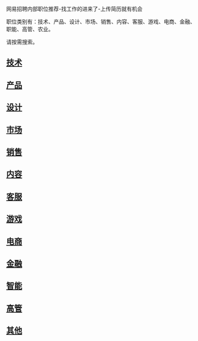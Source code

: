 ﻿网易招聘内部职位推荐-找工作的进来了-上传简历就有机会
职位类别有：技术、产品、设计、市场、销售、内容、客服、游戏、电商、金融、职能、高管、农业。
请按需搜索。
## [技术](技术.md)

## [产品](产品.md)

## [设计](设计.md)

## [市场](市场.md)

## [销售](销售.md)

## [内容](内容.md)

## [客服](客服.md)

## [游戏](游戏.md)

## [电商](电商.md)

## [金融](金融.md)

## [智能](智能.md)

## [高管](高管.md)

## [其他](其他.md)
